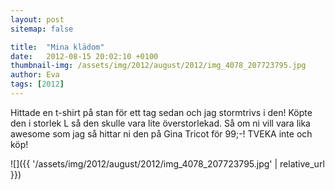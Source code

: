 ```yaml
---
layout: post
sitemap: false

title:  "Mina klädom"
date:   2012-08-15 20:02:10 +0100
thumbnail-img: /assets/img/2012/august/2012/img_4078_207723795.jpg
author: Eva
tags: [2012]
---
```


Hittade en t-shirt på stan för ett tag sedan och jag stormtrivs i den! Köpte den i storlek L så den skulle vara lite överstorlekad. Så om ni vill vara lika awesome som jag så hittar ni den på Gina Tricot för 99;-! TVEKA inte och köp!

![]({{ '/assets/img/2012/august/2012/img_4078_207723795.jpg'  | relative_url }})

